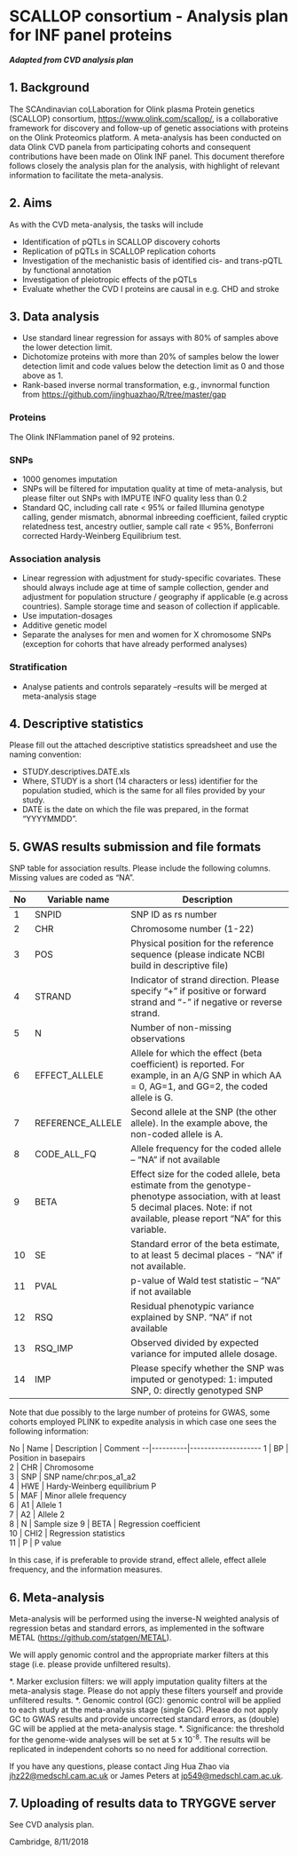 # SCALLOP consortium - Analysis plan for INF panel proteins

***Adapted from CVD analysis plan***

## 1. Background

The SCAndinavian coLLaboration for Olink plasma Protein genetics (SCALLOP) consortium, https://www.olink.com/scallop/, is a collaborative framework for 
discovery and follow-up of genetic associations with proteins on the Olink Proteomics platform. A meta-analysis has been conducted on data Olink CVD panela 
from participating cohorts and consequent contributions have been made on Olink INF panel. This document therefore follows closely the analysis plan for the 
analysis, with highlight of relevant information to facilitate the meta-analysis.

## 2. Aims

As with the CVD meta-analysis, the tasks will include

* Identification of pQTLs in SCALLOP discovery cohorts
* Replication of pQTLs in SCALLOP replication cohorts
* Investigation of the mechanistic basis of identified cis- and trans-pQTL by functional annotation
* Investigation of pleiotropic effects of the pQTLs
* Evaluate whether the CVD I proteins are causal in e.g. CHD and stroke

## 3. Data analysis

* Use standard linear regression for assays with 80% of samples above the lower detection limit. 
* Dichotomize proteins with more than 20% of samples below the lower detection limit and code values below the detection limit as 0 and those above as 1. 
* Rank-based inverse normal transformation, e.g., invnormal function from https://github.com/jinghuazhao/R/tree/master/gap

### Proteins

The Olink INFlammation panel of 92 proteins.

### SNPs

* 1000 genomes imputation
* SNPs will be filtered for imputation quality at time of meta-analysis, but please filter out SNPs with IMPUTE INFO quality less than 0.2
* Standard QC, including call rate < 95% or failed Illumina genotype calling, gender mismatch, abnormal inbreeding coefficient, failed cryptic relatedness test, ancestry outlier, sample call rate < 95%, Bonferroni corrected Hardy-Weinberg Equilibrium test.

### Association analysis

* Linear regression with adjustment for study-specific covariates. These should always include age at time of sample collection, gender and adjustment for population structure / geography if applicable (e.g across countries). Sample storage time and season of collection if applicable. 
* Use imputation-dosages
* Additive genetic model
* Separate the analyses for men and women for X chromosome SNPs (exception for cohorts that have already performed analyses)

### Stratification

* Analyse patients and controls separately –results will be merged at meta-analysis stage

## 4. Descriptive statistics

Please fill out the attached descriptive statistics spreadsheet and use the naming convention: 

* STUDY.descriptives.DATE.xls
* Where, STUDY is a short (14 characters or less) identifier for the population studied, which is the same for all files provided by your study.
* DATE is the date on which the file was prepared, in the format “YYYYMMDD”.

## 5. GWAS results submission and file formats

SNP table for association results. Please include the following columns. Missing values are coded as “NA”.

No | Variable name | Description
---|---------------|------------
1 | SNPID | SNP ID as rs number
2 | CHR | Chromosome number (1-22)
3 | POS | Physical position for the reference sequence (please indicate NCBI build in descriptive file)
4 | STRAND | Indicator of strand direction. Please specify “+” if positive or forward strand and “-” if negative or reverse strand. 
5 | N | Number of non-missing observations
6 | EFFECT_ALLELE | Allele for which the effect (beta coefficient) is reported. For example, in an A/G SNP in which AA = 0, AG=1, and GG=2, the coded allele is G.
7 | REFERENCE_ALLELE | Second allele at the SNP (the other allele). In the example above, the non-coded allele is A. 
8 | CODE_ALL_FQ | Allele frequency for the coded allele – “NA” if not available
9 | BETA | Effect size for the coded allele, beta estimate from the genotype-phenotype association, with at least 5 decimal places. Note: if not available, please report “NA” for this variable.
10 | SE | Standard error of the beta estimate, to at least 5 decimal places - “NA” if not available. 
11 | PVAL | p-value of Wald test statistic – “NA” if not available
12 | RSQ | Residual phenotypic variance explained by SNP. “NA” if not available
13 | RSQ_IMP| Observed divided by expected variance for imputed allele dosage.
14 | IMP | Please specify whether the SNP was imputed or genotyped: 1: imputed SNP, 0: directly genotyped SNP

Note that due possibly to the large number of proteins for GWAS, some cohorts employed PLINK to expedite analysis in which case one sees the following information: 

No | Name | Description | Comment
--|----------|--------------------
1 | BP | Position in basepairs	
2 | CHR | Chromosome	
3 | SNP | SNP name/chr:pos_a1_a2	
4 | HWE | Hardy-Weinberg equilibrium P	
5 | MAF | Minor allele frequency	
6 | A1 | Allele 1	
7 | A2 | Allele 2	
8 | N |	Sample size	
9 | BETA | Regression coefficient	
10 | CHI2 | Regression statistics	
11 | P | P value	

In this case, if is preferable to provide strand, effect allele, effect allele frequency, and the information measures.

## 6. Meta-analysis

Meta-analysis will be performed using the inverse-N weighted analysis of regression betas and standard errors, as implemented in the software METAL (https://github.com/statgen/METAL). 

We will apply genomic control and the appropriate marker filters at this stage (i.e. please provide unfiltered results). 

*. Marker exclusion filters: we will apply imputation quality filters at the meta-analysis stage. Please do not apply these filters yourself and provide unfiltered results. 
*. Genomic control (GC): genomic control will be applied to each study at the meta-analysis stage (single GC). Please do not apply GC to GWAS results and provide uncorrected standard errors, as (double) GC will be applied at the meta-analysis stage. 
*. Significance: the threshold for the genome-wide analyses will be set at 5 x 10<sup>-8</sup>. The results will be replicated in independent cohorts so no need for additional correction.

If you have any questions, please contact Jing Hua Zhao via jhz22@medschl.cam.ac.uk or James Peters at jp549@medschl.cam.ac.uk. 

## 7. Uploading of results data to TRYGGVE server

See CVD analysis plan.

Cambridge, 8/11/2018

